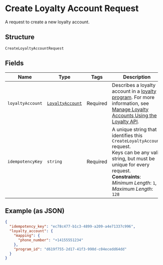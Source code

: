 
# Create Loyalty Account Request

A request to create a new loyalty account.

## Structure

`CreateLoyaltyAccountRequest`

## Fields

| Name | Type | Tags | Description | Getter | Setter |
|  --- | --- | --- | --- | --- | --- |
| `loyaltyAccount` | [`LoyaltyAccount`](/doc/models/loyalty-account.md) | Required | Describes a loyalty account in a [loyalty program](/doc/models/loyalty-program.md). For more information, see<br>[Manage Loyalty Accounts Using the Loyalty API](https://developer.squareup.com/docs/loyalty-api/overview). | getLoyaltyAccount(): LoyaltyAccount | setLoyaltyAccount(LoyaltyAccount loyaltyAccount): void |
| `idempotencyKey` | `string` | Required | A unique string that identifies this `CreateLoyaltyAccount` request.<br>Keys can be any valid string, but must be unique for every request.<br>**Constraints**: *Minimum Length*: `1`, *Maximum Length*: `128` | getIdempotencyKey(): string | setIdempotencyKey(string idempotencyKey): void |

## Example (as JSON)

```json
{
  "idempotency_key": "ec78c477-b1c3-4899-a209-a4e71337c996",
  "loyalty_account": {
    "mapping": {
      "phone_number": "+14155551234"
    },
    "program_id": "d619f755-2d17-41f3-990d-c04ecedd64dd"
  }
}
```

